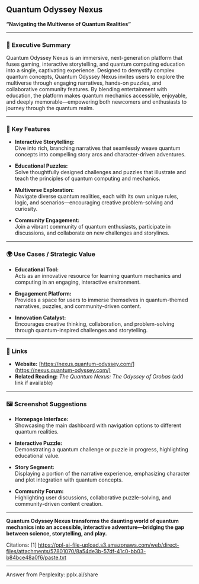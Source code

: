 ## Quantum Odyssey Nexus  
**“Navigating the Multiverse of Quantum Realities”**

---

### 🧠 Executive Summary

Quantum Odyssey Nexus is an immersive, next-generation platform that fuses gaming, interactive storytelling, and quantum computing education into a single, captivating experience. Designed to demystify complex quantum concepts, Quantum Odyssey Nexus invites users to explore the multiverse through engaging narratives, hands-on puzzles, and collaborative community features. By blending entertainment with education, the platform makes quantum mechanics accessible, enjoyable, and deeply memorable—empowering both newcomers and enthusiasts to journey through the quantum realm.

---

### 🔑 Key Features

- **Interactive Storytelling:**  
  Dive into rich, branching narratives that seamlessly weave quantum concepts into compelling story arcs and character-driven adventures.

- **Educational Puzzles:**  
  Solve thoughtfully designed challenges and puzzles that illustrate and teach the principles of quantum computing and mechanics.

- **Multiverse Exploration:**  
  Navigate diverse quantum realities, each with its own unique rules, logic, and scenarios—encouraging creative problem-solving and curiosity.

- **Community Engagement:**  
  Join a vibrant community of quantum enthusiasts, participate in discussions, and collaborate on new challenges and storylines.

---

### 🌍 Use Cases / Strategic Value

- **Educational Tool:**  
  Acts as an innovative resource for learning quantum mechanics and computing in an engaging, interactive environment.

- **Engagement Platform:**  
  Provides a space for users to immerse themselves in quantum-themed narratives, puzzles, and community-driven content.

- **Innovation Catalyst:**  
  Encourages creative thinking, collaboration, and problem-solving through quantum-inspired challenges and storytelling.

---

### 🔗 Links

- **Website:** [https://nexus.quantum-odyssey.com/](https://nexus.quantum-odyssey.com/)
- **Related Reading:** *The Quantum Nexus: The Odyssey of Orobas* (add link if available)

---

### 🖼️ Screenshot Suggestions

- **Homepage Interface:**  
  Showcasing the main dashboard with navigation options to different quantum realities.

- **Interactive Puzzle:**  
  Demonstrating a quantum challenge or puzzle in progress, highlighting educational value.

- **Story Segment:**  
  Displaying a portion of the narrative experience, emphasizing character and plot integration with quantum concepts.

- **Community Forum:**  
  Highlighting user discussions, collaborative puzzle-solving, and community-driven content creation.

---

**Quantum Odyssey Nexus transforms the daunting world of quantum mechanics into an accessible, interactive adventure—bridging the gap between science, storytelling, and play.**

Citations:
[1] https://ppl-ai-file-upload.s3.amazonaws.com/web/direct-files/attachments/57801070/8a54de3b-57df-41c0-bb03-b84bce48a0f6/paste.txt

---
Answer from Perplexity: pplx.ai/share
